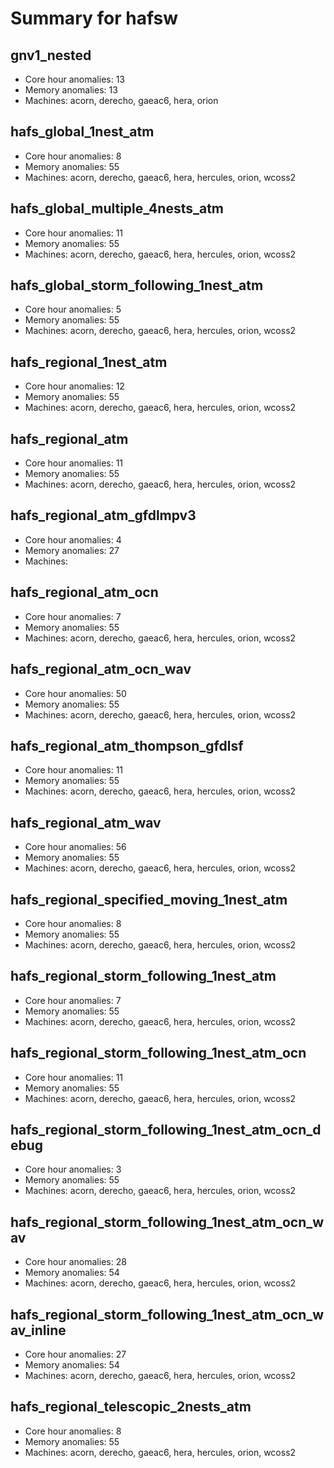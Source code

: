 # Summary for hafsw

## gnv1_nested
- Core hour anomalies: 13
- Memory anomalies: 13
- Machines: acorn, derecho, gaeac6, hera, orion

## hafs_global_1nest_atm
- Core hour anomalies: 8
- Memory anomalies: 55
- Machines: acorn, derecho, gaeac6, hera, hercules, orion, wcoss2

## hafs_global_multiple_4nests_atm
- Core hour anomalies: 11
- Memory anomalies: 55
- Machines: acorn, derecho, gaeac6, hera, hercules, orion, wcoss2

## hafs_global_storm_following_1nest_atm
- Core hour anomalies: 5
- Memory anomalies: 55
- Machines: acorn, derecho, gaeac6, hera, hercules, orion, wcoss2

## hafs_regional_1nest_atm
- Core hour anomalies: 12
- Memory anomalies: 55
- Machines: acorn, derecho, gaeac6, hera, hercules, orion, wcoss2

## hafs_regional_atm
- Core hour anomalies: 11
- Memory anomalies: 55
- Machines: acorn, derecho, gaeac6, hera, hercules, orion, wcoss2

## hafs_regional_atm_gfdlmpv3
- Core hour anomalies: 4
- Memory anomalies: 27
- Machines: 

## hafs_regional_atm_ocn
- Core hour anomalies: 7
- Memory anomalies: 55
- Machines: acorn, derecho, gaeac6, hera, hercules, orion, wcoss2

## hafs_regional_atm_ocn_wav
- Core hour anomalies: 50
- Memory anomalies: 55
- Machines: acorn, derecho, gaeac6, hera, hercules, orion, wcoss2

## hafs_regional_atm_thompson_gfdlsf
- Core hour anomalies: 11
- Memory anomalies: 55
- Machines: acorn, derecho, gaeac6, hera, hercules, orion, wcoss2

## hafs_regional_atm_wav
- Core hour anomalies: 56
- Memory anomalies: 55
- Machines: acorn, derecho, gaeac6, hera, hercules, orion, wcoss2

## hafs_regional_specified_moving_1nest_atm
- Core hour anomalies: 8
- Memory anomalies: 55
- Machines: acorn, derecho, gaeac6, hera, hercules, orion, wcoss2

## hafs_regional_storm_following_1nest_atm
- Core hour anomalies: 7
- Memory anomalies: 55
- Machines: acorn, derecho, gaeac6, hera, hercules, orion, wcoss2

## hafs_regional_storm_following_1nest_atm_ocn
- Core hour anomalies: 11
- Memory anomalies: 55
- Machines: acorn, derecho, gaeac6, hera, hercules, orion, wcoss2

## hafs_regional_storm_following_1nest_atm_ocn_debug
- Core hour anomalies: 3
- Memory anomalies: 55
- Machines: acorn, derecho, gaeac6, hera, hercules, orion, wcoss2

## hafs_regional_storm_following_1nest_atm_ocn_wav
- Core hour anomalies: 28
- Memory anomalies: 54
- Machines: acorn, derecho, gaeac6, hera, hercules, orion, wcoss2

## hafs_regional_storm_following_1nest_atm_ocn_wav_inline
- Core hour anomalies: 27
- Memory anomalies: 54
- Machines: acorn, derecho, gaeac6, hera, hercules, orion, wcoss2

## hafs_regional_telescopic_2nests_atm
- Core hour anomalies: 8
- Memory anomalies: 55
- Machines: acorn, derecho, gaeac6, hera, hercules, orion, wcoss2

